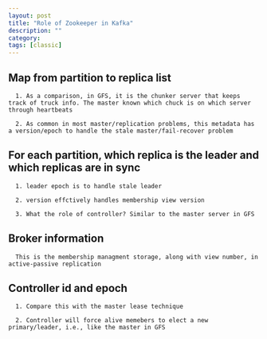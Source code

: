 ```yaml
---
layout: post
title: "Role of Zookeeper in Kafka"
description: ""
category: 
tags: [classic]
---
```


Map from partition to replica list
-------
```
  1. As a comparison, in GFS, it is the chunker server that keeps track of truck info. The master known which chuck is on which server
through heartbeats

  2. As common in most master/replication problems, this metadata has a version/epoch to handle the stale master/fail-recover problem

```

For each partition, which replica is the leader and which replicas are in sync
--------
```
  1. leader epoch is to handle stale leader

  2. version effctively handles membership view version

  3. What the role of controller? Similar to the master server in GFS

```

Broker information
-------
```
  This is the membership managment storage, along with view number, in active-passive replication
```

Controller id and epoch
---------
```
  1. Compare this with the master lease technique
  
  2. Controller will force alive memebers to elect a new primary/leader, i.e., like the master in GFS
```
